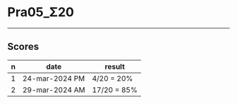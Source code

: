 # Pra05_Σ20

---

## Scores
|n|date|result|
|-|----|------|
|1|24-mar-2024 PM|4/20 = 20%|
|2|29-mar-2024 AM|17/20 = 85%|
